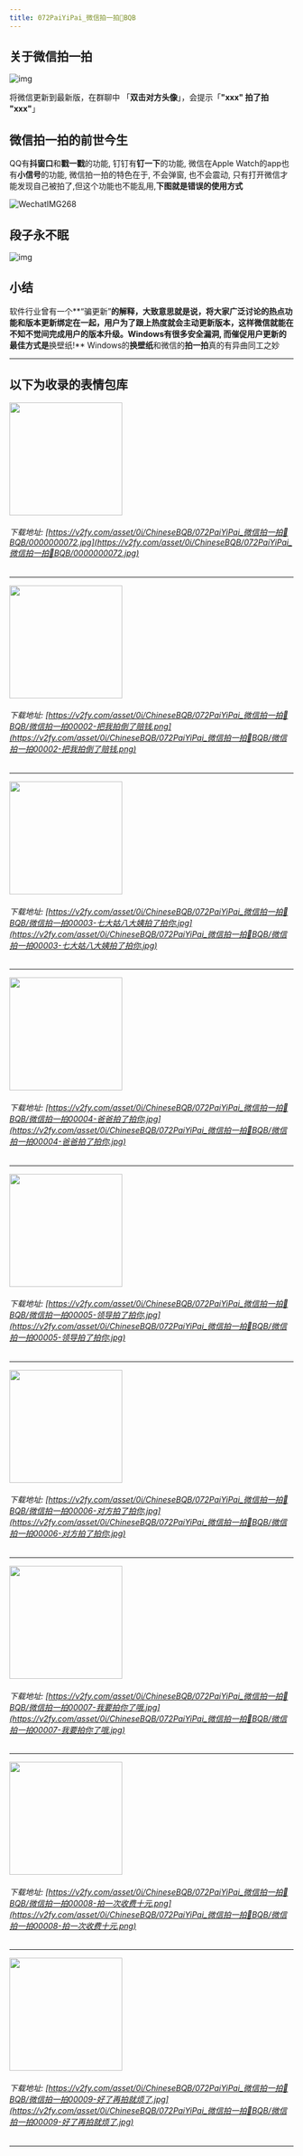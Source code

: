 ```yaml
---
title: 072PaiYiPai_微信拍一拍👋BQB
---
```




## 关于微信拍一拍

![img](https://v2fy.com/asset/0i/ChineseBQB/chinesebqb-md/072PaiYiPai_%E5%BE%AE%E4%BF%A1%E6%8B%8D%E4%B8%80%E6%8B%8D%F0%9F%91%8BBQB.assets/pai001.jpg)



将微信更新到最新版，在群聊中 「**双击对方头像**」，会提示「**"xxx" 拍了拍 "xxx"**」



## 微信拍一拍的前世今生

QQ有**抖窗口**和**戳一戳**的功能,  钉钉有**钉一下**的功能, 微信在Apple Watch的app也有**小信号**的功能, 微信拍一拍的特色在于, 不会弹窗, 也不会震动, 只有打开微信才能发现自己被拍了,但这个功能也不能乱用,**下图就是错误的使用方式**

![WechatIMG268](https://v2fy.com/asset/0i/ChineseBQB/chinesebqb-md/072PaiYiPai_%E5%BE%AE%E4%BF%A1%E6%8B%8D%E4%B8%80%E6%8B%8D%F0%9F%91%8BBQB.assets/WechatIMG268.jpeg)


## 段子永不眠

![img](https://v2fy.com/asset/0i/ChineseBQB/chinesebqb-md/072PaiYiPai_%E5%BE%AE%E4%BF%A1%E6%8B%8D%E4%B8%80%E6%8B%8D%F0%9F%91%8BBQB.assets/v2-5b208bf4bad171a103089cef3f2f9027_720w.jpg)



## 小结

软件行业曾有一个**“骗更新”**的解释，大致意思就是说，将大家广泛讨论的热点功能和版本更新绑定在一起，用户为了跟上热度就会主动更新版本，这样微信就能在不知不觉间完成用户的版本升级。Windows有很多安全漏洞, 而催促用户更新的最佳方式是**换壁纸!**  Windows的**换壁纸**和微信的**拍一拍**真的有异曲同工之妙



------
## 以下为收录的表情包库

<!-- more -->

<img height='200px' style='height:200px;'  src='https://v2fy.com/asset/0i/ChineseBQB/072PaiYiPai_微信拍一拍👋BQB/0000000072.jpg' data-original='https://v2fy.com/asset/0i/ChineseBQB/072PaiYiPai_微信拍一拍👋BQB/0000000072.jpg' /><br/><h6>下载地址: [https://v2fy.com/asset/0i/ChineseBQB/072PaiYiPai_微信拍一拍👋BQB/0000000072.jpg](https://v2fy.com/asset/0i/ChineseBQB/072PaiYiPai_微信拍一拍👋BQB/0000000072.jpg)</h6><hr/><img height='200px' style='height:200px;'  src='https://v2fy.com/asset/0i/ChineseBQB/072PaiYiPai_微信拍一拍👋BQB/微信拍一拍00002-把我拍倒了赔钱.png' data-original='https://v2fy.com/asset/0i/ChineseBQB/072PaiYiPai_微信拍一拍👋BQB/微信拍一拍00002-把我拍倒了赔钱.png' /><br/><h6>下载地址: [https://v2fy.com/asset/0i/ChineseBQB/072PaiYiPai_微信拍一拍👋BQB/微信拍一拍00002-把我拍倒了赔钱.png](https://v2fy.com/asset/0i/ChineseBQB/072PaiYiPai_微信拍一拍👋BQB/微信拍一拍00002-把我拍倒了赔钱.png)</h6><hr/><img height='200px' style='height:200px;'  src='https://v2fy.com/asset/0i/ChineseBQB/072PaiYiPai_微信拍一拍👋BQB/微信拍一拍00003-七大姑八大姨拍了拍你.jpg' data-original='https://v2fy.com/asset/0i/ChineseBQB/072PaiYiPai_微信拍一拍👋BQB/微信拍一拍00003-七大姑八大姨拍了拍你.jpg' /><br/><h6>下载地址: [https://v2fy.com/asset/0i/ChineseBQB/072PaiYiPai_微信拍一拍👋BQB/微信拍一拍00003-七大姑八大姨拍了拍你.jpg](https://v2fy.com/asset/0i/ChineseBQB/072PaiYiPai_微信拍一拍👋BQB/微信拍一拍00003-七大姑八大姨拍了拍你.jpg)</h6><hr/><img height='200px' style='height:200px;'  src='https://v2fy.com/asset/0i/ChineseBQB/072PaiYiPai_微信拍一拍👋BQB/微信拍一拍00004-爸爸拍了拍你.jpg' data-original='https://v2fy.com/asset/0i/ChineseBQB/072PaiYiPai_微信拍一拍👋BQB/微信拍一拍00004-爸爸拍了拍你.jpg' /><br/><h6>下载地址: [https://v2fy.com/asset/0i/ChineseBQB/072PaiYiPai_微信拍一拍👋BQB/微信拍一拍00004-爸爸拍了拍你.jpg](https://v2fy.com/asset/0i/ChineseBQB/072PaiYiPai_微信拍一拍👋BQB/微信拍一拍00004-爸爸拍了拍你.jpg)</h6><hr/><img height='200px' style='height:200px;'  src='https://v2fy.com/asset/0i/ChineseBQB/072PaiYiPai_微信拍一拍👋BQB/微信拍一拍00005-领导拍了拍你.jpg' data-original='https://v2fy.com/asset/0i/ChineseBQB/072PaiYiPai_微信拍一拍👋BQB/微信拍一拍00005-领导拍了拍你.jpg' /><br/><h6>下载地址: [https://v2fy.com/asset/0i/ChineseBQB/072PaiYiPai_微信拍一拍👋BQB/微信拍一拍00005-领导拍了拍你.jpg](https://v2fy.com/asset/0i/ChineseBQB/072PaiYiPai_微信拍一拍👋BQB/微信拍一拍00005-领导拍了拍你.jpg)</h6><hr/><img height='200px' style='height:200px;'  src='https://v2fy.com/asset/0i/ChineseBQB/072PaiYiPai_微信拍一拍👋BQB/微信拍一拍00006-对方拍了拍你.jpg' data-original='https://v2fy.com/asset/0i/ChineseBQB/072PaiYiPai_微信拍一拍👋BQB/微信拍一拍00006-对方拍了拍你.jpg' /><br/><h6>下载地址: [https://v2fy.com/asset/0i/ChineseBQB/072PaiYiPai_微信拍一拍👋BQB/微信拍一拍00006-对方拍了拍你.jpg](https://v2fy.com/asset/0i/ChineseBQB/072PaiYiPai_微信拍一拍👋BQB/微信拍一拍00006-对方拍了拍你.jpg)</h6><hr/><img height='200px' style='height:200px;'  src='https://v2fy.com/asset/0i/ChineseBQB/072PaiYiPai_微信拍一拍👋BQB/微信拍一拍00007-我要拍你了哦.jpg' data-original='https://v2fy.com/asset/0i/ChineseBQB/072PaiYiPai_微信拍一拍👋BQB/微信拍一拍00007-我要拍你了哦.jpg' /><br/><h6>下载地址: [https://v2fy.com/asset/0i/ChineseBQB/072PaiYiPai_微信拍一拍👋BQB/微信拍一拍00007-我要拍你了哦.jpg](https://v2fy.com/asset/0i/ChineseBQB/072PaiYiPai_微信拍一拍👋BQB/微信拍一拍00007-我要拍你了哦.jpg)</h6><hr/><img height='200px' style='height:200px;'  src='https://v2fy.com/asset/0i/ChineseBQB/072PaiYiPai_微信拍一拍👋BQB/微信拍一拍00008-拍一次收费十元.png' data-original='https://v2fy.com/asset/0i/ChineseBQB/072PaiYiPai_微信拍一拍👋BQB/微信拍一拍00008-拍一次收费十元.png' /><br/><h6>下载地址: [https://v2fy.com/asset/0i/ChineseBQB/072PaiYiPai_微信拍一拍👋BQB/微信拍一拍00008-拍一次收费十元.png](https://v2fy.com/asset/0i/ChineseBQB/072PaiYiPai_微信拍一拍👋BQB/微信拍一拍00008-拍一次收费十元.png)</h6><hr/><img height='200px' style='height:200px;'  src='https://v2fy.com/asset/0i/ChineseBQB/072PaiYiPai_微信拍一拍👋BQB/微信拍一拍00009-好了再拍就烦了.jpg' data-original='https://v2fy.com/asset/0i/ChineseBQB/072PaiYiPai_微信拍一拍👋BQB/微信拍一拍00009-好了再拍就烦了.jpg' /><br/><h6>下载地址: [https://v2fy.com/asset/0i/ChineseBQB/072PaiYiPai_微信拍一拍👋BQB/微信拍一拍00009-好了再拍就烦了.jpg](https://v2fy.com/asset/0i/ChineseBQB/072PaiYiPai_微信拍一拍👋BQB/微信拍一拍00009-好了再拍就烦了.jpg)</h6><hr/>